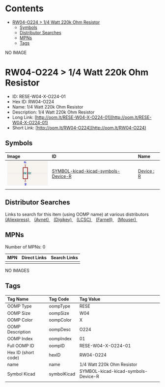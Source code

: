 



Contents
========

* [RW04-O224 > 1/4 Watt 220k Ohm Resistor](#rw04-o224--14-watt-220k-ohm-resistor)
	* [Symbols](#symbols)
	* [Distributor Searches](#distributor-searches)
	* [MPNs](#mpns)
	* [Tags](#tags)
  
NO IMAGE  
# RW04-O224 > 1/4 Watt 220k Ohm Resistor

- ID: RESE-W04-X-O224-01
- Hex ID: RW04-O224
- Name: 1/4 Watt 220k Ohm Resistor
- Description: 1/4 Watt 220k Ohm Resistor
- Long Link: [http://oom.lt/RESE-W04-X-O224-01](http://oom.lt/RESE-W04-X-O224-01)
- Short Link: [http://oom.lt/RW04-O224](http://oom.lt/RW04-O224)

## Symbols
  

|Image|ID|Name|
| :--- | :--- | :--- |
|[![](https://raw.githubusercontent.com/oomlout/oomlout_OOMP_eda_V2/main/SYMBOL/kicad/kicad-symbols/Device/R/image_140.png)](https://github.com/oomlout/oomlout_OOMP_eda_V2/tree/main/SYMBOL/kicad/kicad-symbols/Device/R/)|[SYMBOL-kicad-kicad-symbols-Device-R](https://github.com/oomlout/oomlout_OOMP_eda_V2/tree/main/SYMBOL/kicad/kicad-symbols/Device/R/)|[Device : R](https://github.com/oomlout/oomlout_OOMP_eda_V2/tree/main/SYMBOL/kicad/kicad-symbols/Device/R/)|
||||

## Distributor Searches
  
Links to search for this item (using OOMP name) at various distributors  
[(Aliexpress) ](https://www.aliexpress.com/wholesale?SearchText=11171/4+Watt+220k+Ohm+Resistor)&nbsp;&nbsp;&nbsp;[(Avnet) ](https://www.avnet.com/shop/us/search/1/4+Watt+220k+Ohm+Resistor)&nbsp;&nbsp;&nbsp;[(Digikey) ](https://www.digikey.co.uk/en/products/result?s=1/4+Watt+220k+Ohm+Resistor)&nbsp;&nbsp;&nbsp;[(LCSC) ](https://www.lcsc.com/search?q=1/4+Watt+220k+Ohm+Resistor)&nbsp;&nbsp;&nbsp;[(Farnell) ](https://uk.farnell.com/search?st=1/4+Watt+220k+Ohm+Resistor)&nbsp;&nbsp;&nbsp;[(Mouser) ](https://www.mouser.com/c/?q=1/4+Watt+220k+Ohm+Resistor)&nbsp;&nbsp;&nbsp;
## MPNs
  
Number of MPNs: 0  

|MPN|Direct Links|Search Links|
| :--- | :--- | :--- |
||||
  
NO IMAGES  
## Tags
  

|Tag Name|Tag Code|Tag Value|
| :--- | :--- | :--- |
|OOMP Type|oompType|RESE|
|OOMP Size|oompSize|W04|
|OOMP Color|oompColor|X|
|OOMP Description|oompDesc|O224|
|OOMP Index|oompIndex|01|
|Full OOMP ID|oompID|RESE-W04-X-O224-01|
|Hex ID (short code)|hexID|RW04-O224|
|name|name|1/4 Watt 220k Ohm Resistor|
|Symbol Kicad|symbolKicad|SYMBOL-kicad-kicad-symbols-Device-R|
||||
